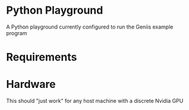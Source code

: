 # Python Playground 

A Python playground currently configured to run the Geniis example program 

# Requirements 


# Hardware 

This should "just work" for any host machine with a discrete Nvidia GPU 

